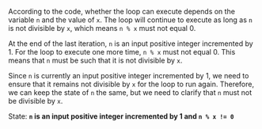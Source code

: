According to the code, whether the loop can execute depends on the variable `n` and the value of `x`. The loop will continue to execute as long as `n` is not divisible by `x`, which means `n % x` must not equal 0.

At the end of the last iteration, `n` is an input positive integer incremented by 1. For the loop to execute one more time, `n % x` must not equal 0. This means that `n` must be such that it is not divisible by `x`.

Since `n` is currently an input positive integer incremented by 1, we need to ensure that it remains not divisible by `x` for the loop to run again. Therefore, we can keep the state of `n` the same, but we need to clarify that `n` must not be divisible by `x`.

State: **`n` is an input positive integer incremented by 1 and `n % x != 0`**